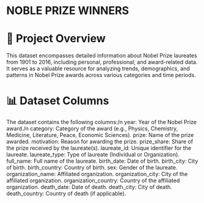# NOBLE PRIZE WINNERS
# 📘 Project Overview
This dataset encompasses detailed information about Nobel Prize laureates from 1901 to 2016, including personal, professional, and award-related data. It serves as a valuable resource for analyzing trends, demographics, and patterns in Nobel Prize awards across various categories and time periods.

# 📊 Dataset Columns

The dataset contains the following columns:/n
year: Year of the Nobel Prize award./n
category: Category of the award (e.g., Physics, Chemistry, Medicine, Literature, Peace, Economic Sciences).
prize: Name of the prize awarded.
motivation: Reason for awarding the prize.
prize_share: Share of the prize received by the laureate(s).
laureate_id: Unique identifier for the laureate.
laureate_type: Type of laureate (Individual or Organization).
full_name: Full name of the laureate.
birth_date: Date of birth.
birth_city: City of birth.
birth_country: Country of birth.
sex: Gender of the laureate.
organization_name: Affiliated organization.
organization_city: City of the affiliated organization.
organization_country: Country of the affiliated organization.
death_date: Date of death.
death_city: City of death.
death_country: Country of death (if applicable).

